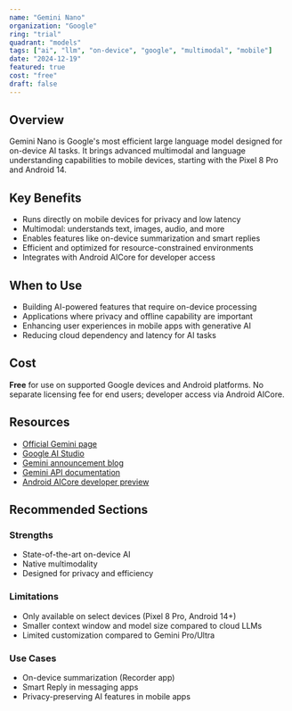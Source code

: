 ```yaml
---
name: "Gemini Nano"
organization: "Google"
ring: "trial"
quadrant: "models"
tags: ["ai", "llm", "on-device", "google", "multimodal", "mobile"]
date: "2024-12-19"
featured: true
cost: "free"
draft: false
---
```


## Overview
Gemini Nano is Google's most efficient large language model designed for on-device AI tasks. It brings advanced multimodal and language understanding capabilities to mobile devices, starting with the Pixel 8 Pro and Android 14.

## Key Benefits
- Runs directly on mobile devices for privacy and low latency
- Multimodal: understands text, images, audio, and more
- Enables features like on-device summarization and smart replies
- Efficient and optimized for resource-constrained environments
- Integrates with Android AICore for developer access

## When to Use
- Building AI-powered features that require on-device processing
- Applications where privacy and offline capability are important
- Enhancing user experiences in mobile apps with generative AI
- Reducing cloud dependency and latency for AI tasks

## Cost
**Free** for use on supported Google devices and Android platforms. No separate licensing fee for end users; developer access via Android AICore.

## Resources
- [Official Gemini page](https://deepmind.google/technologies/gemini/)
- [Google AI Studio](https://aistudio.google.com/)
- [Gemini announcement blog](https://blog.google/technology/ai/google-gemini-ai/)
- [Gemini API documentation](https://ai.google.dev/gemini-api/docs)
- [Android AICore developer preview](https://android-developers.googleblog.com/2023/12/a-new-foundation-for-ai-on-android.html)

## Recommended Sections
### Strengths
- State-of-the-art on-device AI
- Native multimodality
- Designed for privacy and efficiency

### Limitations
- Only available on select devices (Pixel 8 Pro, Android 14+)
- Smaller context window and model size compared to cloud LLMs
- Limited customization compared to Gemini Pro/Ultra

### Use Cases
- On-device summarization (Recorder app)
- Smart Reply in messaging apps
- Privacy-preserving AI features in mobile apps
